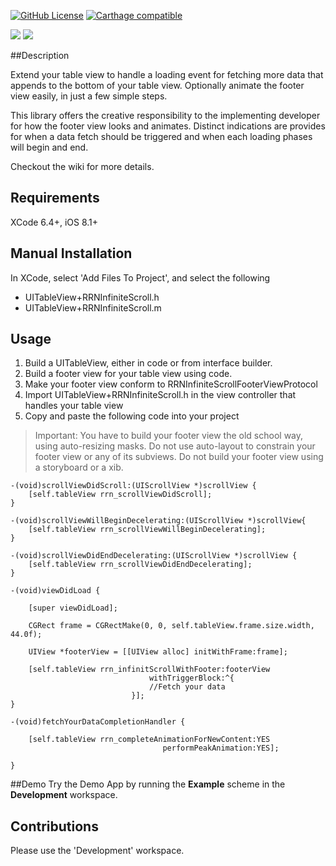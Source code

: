 [![GitHub License](https://img.shields.io/badge/license-MIT-lightgrey.svg)](https://raw.githubusercontent.com/rob-nash/InfiniteScroll/master/Licence.md)
[![Carthage compatible](https://img.shields.io/badge/Carthage-compatible-4BC51D.svg?style=flat)](https://github.com/Carthage/Carthage)

![](http://i.imgur.com/iHGMhrk.gif?1)
![](http://i.imgur.com/FqYtlP4.gif?1)

##Description

Extend your table view to handle a loading event for fetching more data that appends to the bottom of your table view. Optionally animate the footer view easily, in just a few simple steps.

This library offers the creative responsibility to the implementing developer for how the footer view looks and animates. Distinct indications are provides for when a data fetch should be triggered and when each loading phases will begin and end.

Checkout the wiki for more details.

## Requirements
XCode 6.4+, iOS 8.1+

## Manual Installation
In XCode, select 'Add Files To Project', and select the following

* UITableView+RRNInfiniteScroll.h
* UITableView+RRNInfiniteScroll.m

## Usage
1. Build a UITableView, either in code or from interface builder.
2. Build a footer view for your table view using code. 
3. Make your footer view conform to RRNInfiniteScrollFooterViewProtocol
4. Import UITableView+RRNInfiniteScroll.h in the view controller that handles your table view
5. Copy and paste the following code into your project

>Important: You have to build your footer view the old school way, using auto-resizing masks. Do not use auto-layout to constrain your footer view or any of its subviews. Do not build your footer view using a storyboard or a xib.

    -(void)scrollViewDidScroll:(UIScrollView *)scrollView {
        [self.tableView rrn_scrollViewDidScroll];
    }

    -(void)scrollViewWillBeginDecelerating:(UIScrollView *)scrollView{
        [self.tableView rrn_scrollViewWillBeginDecelerating];
    }

    -(void)scrollViewDidEndDecelerating:(UIScrollView *)scrollView {
        [self.tableView rrn_scrollViewDidEndDecelerating];
    }

    -(void)viewDidLoad {
    
        [super viewDidLoad];
    
        CGRect frame = CGRectMake(0, 0, self.tableView.frame.size.width, 44.0f);
    
        UIView *footerView = [[UIView alloc] initWithFrame:frame];

        [self.tableView rrn_infinitScrollWithFooter:footerView
                                   withTriggerBlock:^{
                                   //Fetch your data
                               }];
    }

    -(void)fetchYourDataCompletionHandler {
    
        [self.tableView rrn_completeAnimationForNewContent:YES
                                      performPeakAnimation:YES];
    
    }

##Demo
Try the Demo App by running the **Example** scheme in the **Development** workspace.

## Contributions
Please use the 'Development' workspace.